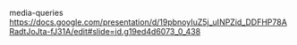 media-queries
	https://docs.google.com/presentation/d/19pbnoyIuZ5j_uINPZid_DDFHP78ARadtJoJta-fJ31A/edit#slide=id.g19ed4d6073_0_438